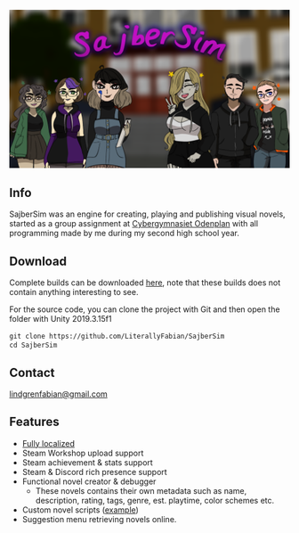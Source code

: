 ![logo](/Media/banner_charlogo.png)

## Info

SajberSim was an engine for creating, playing and publishing visual novels, started as a group assignment at [Cybergymnasiet Odenplan](https://cybergymnasiet.se/) with all programming made by me during my second high school year.



## Download

Complete builds can be downloaded [here](https://github.com/LiterallyFabian/SajberSim/releases), note that these builds does not contain anything interesting to see.

For the source code, you can clone the project with Git and then open the folder with Unity 2019.3.15f1

```
git clone https://github.com/LiterallyFabian/SajberSim
cd SajberSim
```


## Contact

lindgrenfabian@gmail.com



## Features
- [Fully localized](https://github.com/LiterallyFabian/SajberSim/blob/master/Assets/Resources/Languages/en.txt)
- Steam Workshop upload support
- Steam achievement & stats support
- Steam & Discord rich presence support
- Functional novel creator & debugger
  - These novels contains their own metadata such as name, description, rating, tags, genre, est. playtime, color schemes etc.
- Custom novel scripts ([example](https://github.com/LiterallyFabian/SajberSim/blob/master/Assets/NovelTemplate/Dialogues/start.txt))
- Suggestion menu retrieving novels online.


